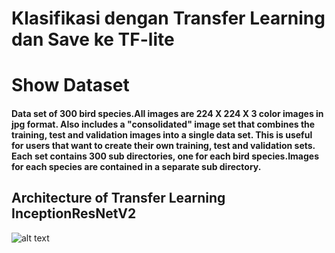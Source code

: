 # Klasifikasi dengan Transfer Learning dan Save ke TF-lite
 
# Show Dataset
#### Data set of 300 bird species.All images are 224 X 224 X 3 color images in jpg format. Also includes a "consolidated" image set that combines the training, test and validation images into a single data set. This is useful for users that want to create their own training, test and validation sets. Each set contains 300 sub directories, one for each bird species.Images for each species are contained in a separate sub directory.




## Architecture of Transfer Learning InceptionResNetV2

![alt text](https://miro.medium.com/max/1280/0*86mVUu7yVw_tGfDo.png)

